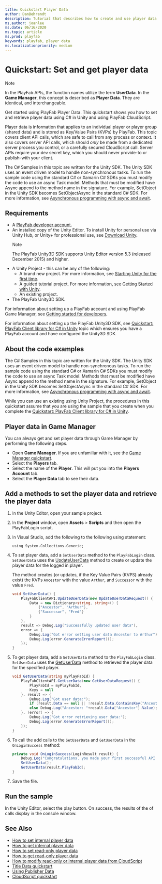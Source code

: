```yaml
---
title: Quickstart Player Data 
author: DanBehrendt
description: Tutorial that describes how to create and use player data.
ms.author: joanlee
ms.date: 06/16/2020
ms.topic: article
ms.prod: playfab
keywords: playfab, player data
ms.localizationpriority: medium
---
```


# Quickstart: Set and get player data

> [!NOTE]
> In the PlayFab APIs, the function names utilize the term **UserData**. In the **Game Manager**, this concept is described as **Player Data**. They are identical, and interchangeable.

Get started using PlayFab Player Data. This quickstart shows you how to set and retrieve player data using C# in Unity and using PlayFab CloudScript.

Player data is information that applies to an individual player or player group (shared data) and is stored as Key/Value Pairs (KVPs) by PlayFab. This topic covers client API calls, which are safe to call from any process or context. It also covers server API calls, which should *only* be made from a dedicated server process you control, or a carefully secured CloudScript call. Server APIs require your dev secret key, which you should never provide-to or publish-with your client.

The C# Samples in this topic are written for the Unity SDK. The Unity SDK uses an event driven model to handle non-synchronous tasks. To run the sample code using the standard C# or Xamarin C# SDKs you must modify the code to use an async Task model. Methods that must be modified have Async append to the method name in the signature. For example, SetObject in the Unity SDK becomes SetObjectAsync in the standard C# SDK. For more information, see [Asynchronous programming with async and await](/dotnet/csharp/programming-guide/concepts/async/).

## Requirements

- A [PlayFab developer account](https://developer.playfab.com/en-us/sign-up).
- An installed copy of the Unity Editor. To install Unity for personal use via Unity Hub, or Unity+ for professional use, see [Download Unity](https://unity3d.com/get-unity/download).
  > [!NOTE]
  > The PlayFab Unity3D SDK supports Unity Editor version 5.3 (released December 2015) and higher.
- A Unity Project - this can be any of the following:
  - A brand new project. For more information, see [Starting Unity for the first time](https://docs.unity3d.com/550/Documentation/Manual/GettingStarted.html).
  - A guided tutorial project. For more information, see [Getting Started with Unity](https://learn.unity.com/).
  - An existing project.
- The PlayFab Unity3D SDK.

For information about setting up a PlayFab account and using PlayFab Game Manager, see [Getting started for developers](../../../personas/developer.md).

For information about setting up the PlayFab Unity3D SDK, see [Quickstart: PlayFab Client library for C# in Unity](../../../sdks/unity3d/quickstart.md) topic which ensures you have a PlayFab account and have configured the Unity3D SDK.

## About the code examples

The C# Samples in this topic are written for the Unity SDK. The Unity SDK uses an event driven model to handle non-synchronous tasks. To run the sample code using the standard C# or Xamarin C# SDKs you must modify the code to use an async Task model. Methods that must be modified have Async append to the method name in the signature. For example, SetObject in the Unity SDK becomes SetObjectAsync in the standard C# SDK. For more information, see [Asynchronous programming with async and await](/dotnet/csharp/programming-guide/concepts/async/).

While you can use an existing using Unity Project, the procedures in this quickstart assume that you are using the sample that you create when you complete the [Quickstart: PlayFab Client library for C# in Unity](../../../sdks/unity3d/quickstart.md).

## Player data in Game Manager

You can always get and set player data through Game Manager by performing the following steps.

- Open **Game Manager**. If you are unfamiliar with it, see the [Game Manager quickstart](../../../gamemanager/quickstart.md).
- Select the **Players** tab.
- Select the name of the **Player**. This will put you into the **Players Account** tab.
- Select the **Player Data** tab to see their data.

## Add a methods to set the player data and retrieve the player data

1. In the Unity Editor, open your sample project.
2. In the **Project** window, open **Assets** > **Scripts** and then open the PlayFabLogin script.
3. In Visual Studio, add the following to the following using statement:

    `using System.Collections.Generic;`
4. To set player data, add a `SetUserData` method to the `PlayFabLogin` class. `SetUserData` uses the [UpdateUserData](xref:titleid.playfabapi.com.client.playerdatamanagement.updateuserdata) method to create or update the player data for the logged in player.

    The method creates (or updates, if the Key Value Pairs (KVPS) already exist) the KVPs `Ancestor` with the value `Arthur`, and `Successor` with the value `Fred`.

    ```csharp
    void SetUserData() {
        PlayFabClientAPI.UpdateUserData(new UpdateUserDataRequest() {
            Data = new Dictionary<string, string>() {
                {"Ancestor", "Arthur"},
                {"Successor", "Fred"}
            }
        },
        result => Debug.Log("Successfully updated user data"),
        error => {
            Debug.Log("Got error setting user data Ancestor to Arthur");
            Debug.Log(error.GenerateErrorReport());
        });
    }
    ```

5. To get player data, add a `GetUserData` method to the `PlayFabLogin` class. `SetUserData` uses the [GetUserData](xref:titleid.playfabapi.com.client.playerdatamanagement.getuserdata) method to retrieved the player data for the specified player.

    ```csharp
    void GetUserData(string myPlayFabId) {
        PlayFabClientAPI.GetUserData(new GetUserDataRequest() {
            PlayFabId = myPlayFabId,
            Keys = null
        }, result => {
            Debug.Log("Got user data:");
            if (result.Data == null || !result.Data.ContainsKey("Ancestor")) Debug.Log("No Ancestor");
            else Debug.Log("Ancestor: "+result.Data["Ancestor"].Value);
        }, (error) => {
            Debug.Log("Got error retrieving user data:");
            Debug.Log(error.GenerateErrorReport());
        });
    }
    ```

6. To call the add calls to the  `SetUserData` and `GetUserData` in the `OnLoginSuccess` method:

    ```csharp
    private void OnLoginSuccess(LoginResult result) {
        Debug.Log("Congratulations, you made your first successful API call!");
        SetUserData();
        GetUserData(result.PlayFabId);
    }
    ```

7. Save the file.

## Run the sample

In the Unity Editor, select the play button. On success, the results of the of calls display in the console window.

## See Also

- [How to set internal player data](how-to-set-internal-player-data.md)
- [How to get internal player data](how-to-get-internal-player-data.md)
- [How to set read-only player data](how-to-set-read-only-player-data.md)
- [How to get read-only player data](how-to-get-read-only-player-data.md)
- [How to modify read-only or internal player data from CloudScript](how-to-modify-read-only-internal-player-data.md)
- [Title Data quickstart](../../data/titledata/quickstart.md)  
- [Using Publisher Data](../../data/titledata/using-publisher-data.md)  
- [CloudScript quickstart](../../automation/cloudscript/quickstart.md)
